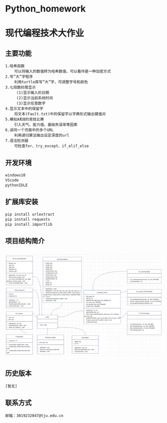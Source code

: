 # Python_homework
现代编程技术大作业
===
主要功能
-
    1.哈希函数
        可以将输入的数值转为哈希数值，可以看作是一种加密方式
    2.写“大”字程序
        利用turtle库写“大”字，可调整字号和颜色
    3.七段数码管显示
         (1)显示输入的日期
         (2)显示当前系统时间
         (3)显示任意数字
    4.显示文本中的保留字
        将文本(Fault.txt)中的保留字以字典形式输出键值对
    5.模拟A和B的竞技比赛
        引入天气、能力值、基础失误率等因素
    6.读同一个页面中的多个URL
        利用递归算法输出设定深度的url
    7.语法检测器
        可检查for、try_except、if_elif_else 
 开发环境
 -
    windows10 
    VScode
    pythonIDLE
 扩展库安装
 -
    pip install urlextract
    pip install requests
    pip install importlib
    
 项目结构简介
 -
 ![image](UML.png)
 -
 历史版本
 -
    [暂无]
 联系方式
 -
    邮箱：3019232047@tju.edu.cn
